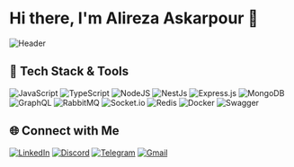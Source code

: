 # Hi there, I'm Alireza Askarpour 👋

![Header](https://github.com/halfrost/halfrost/blob/master/icons/header_.png)

## 🚀 Tech Stack & Tools

![JavaScript](https://img.shields.io/badge/JavaScript-323330?style=for-the-badge&logo=javascript&logoColor=F7DF1E)
![TypeScript](https://img.shields.io/badge/typescript-3178C6.svg?style=for-the-badge&logo=typescript&logoColor=white)
![NodeJS](https://img.shields.io/badge/node.js-6DA55F?style=for-the-badge&logo=node.js&logoColor=white)
![NestJs](https://img.shields.io/static/v1?style=for-the-badge&message=NestJS&color=E0234E&logo=NestJS&logoColor=FFFFFF&label=)
![Express.js](https://img.shields.io/badge/express.js-%23404d59.svg?style=for-the-badge&logo=express&logoColor=%2361DAFB)
![MongoDB](https://img.shields.io/badge/MongoDB-%234ea94b.svg?style=for-the-badge&logo=mongodb&logoColor=white)
![GraphQL](https://img.shields.io/badge/-GraphQL-E10098?style=for-the-badge&logo=graphql&logoColor=white)
![RabbitMQ](https://img.shields.io/static/v1?style=for-the-badge&message=RabbitMQ&color=FF6600&logo=RabbitMQ&logoColor=FFFFFF&label=)
![Socket.io](https://img.shields.io/badge/Socket.io-black?style=for-the-badge&logo=socket.io&badgeColor=010101)
![Redis](https://img.shields.io/badge/redis-%23DD0031.svg?style=for-the-badge&logo=redis&logoColor=white)
![Docker](https://img.shields.io/badge/docker-%230db7ed.svg?style=for-the-badge&logo=docker&logoColor=white)
![Swagger](https://img.shields.io/static/v1?style=for-the-badge&message=Swagger&color=222222&logo=Swagger&logoColor=85EA2D&label=)

## 🌐 Connect with Me

[![LinkedIn](https://img.shields.io/badge/linkedin-%230077B5.svg?&style=for-the-badge&logo=linkedin&logoColor=white)](https://linkedin.com/in/alirezaaskarpour)
[![Discord](https://img.shields.io/badge/Discord-7289DA?style=for-the-badge&logo=discord&logoColor=white)](https://discord.com/users/846265766139527168)
[![Telegram](https://img.shields.io/badge/Telegram-%230077B5.svg?&style=for-the-badge&logo=telegram&logoColor=white)](https://t.me/eezadev)
[![Gmail](https://img.shields.io/badge/gmail-%23D14836.svg?&style=for-the-badge&logo=gmail&logoColor=white)](mailto:askarpourdev@gmail.com)
